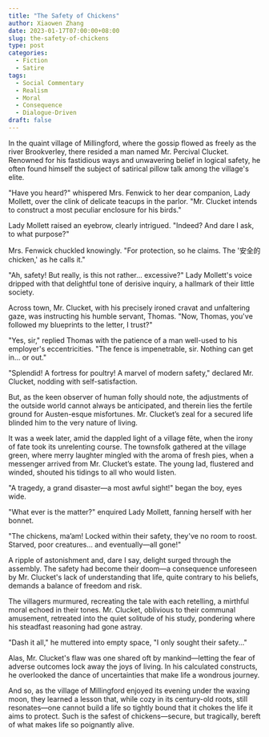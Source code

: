 ```yaml
---
title: "The Safety of Chickens"
author: Xiaowen Zhang
date: 2023-01-17T07:00:00+08:00
slug: the-safety-of-chickens
type: post
categories:
  - Fiction
  - Satire
tags:
  - Social Commentary
  - Realism
  - Moral
  - Consequence
  - Dialogue-Driven
draft: false
---
```


In the quaint village of Millingford, where the gossip flowed as freely as the river Brookverley, there resided a man named Mr. Percival Clucket. Renowned for his fastidious ways and unwavering belief in logical safety, he often found himself the subject of satirical pillow talk among the village's elite.

"Have you heard?" whispered Mrs. Fenwick to her dear companion, Lady Mollett, over the clink of delicate teacups in the parlor. "Mr. Clucket intends to construct a most peculiar enclosure for his birds."

Lady Mollett raised an eyebrow, clearly intrigued. "Indeed? And dare I ask, to what purpose?"

Mrs. Fenwick chuckled knowingly. "For protection, so he claims. The '安全的 chicken,' as he calls it."

"Ah, safety! But really, is this not rather... excessive?" Lady Mollett's voice dripped with that delightful tone of derisive inquiry, a hallmark of their little society.

Across town, Mr. Clucket, with his precisely ironed cravat and unfaltering gaze, was instructing his humble servant, Thomas. "Now, Thomas, you've followed my blueprints to the letter, I trust?"

"Yes, sir," replied Thomas with the patience of a man well-used to his employer's eccentricities. "The fence is impenetrable, sir. Nothing can get in... or out."

"Splendid! A fortress for poultry! A marvel of modern safety," declared Mr. Clucket, nodding with self-satisfaction.

But, as the keen observer of human folly should note, the adjustments of the outside world cannot always be anticipated, and therein lies the fertile ground for Austen-esque misfortunes. Mr. Clucket’s zeal for a secured life blinded him to the very nature of living.

It was a week later, amid the dappled light of a village fête, when the irony of fate took its unrelenting course. The townsfolk gathered at the village green, where merry laughter mingled with the aroma of fresh pies, when a messenger arrived from Mr. Clucket’s estate. The young lad, flustered and winded, shouted his tidings to all who would listen.

"A tragedy, a grand disaster—a most awful sight!" began the boy, eyes wide.

"What ever is the matter?" enquired Lady Mollett, fanning herself with her bonnet.

"The chickens, ma’am! Locked within their safety, they've no room to roost. Starved, poor creatures… and eventually—all gone!"

A ripple of astonishment and, dare I say, delight surged through the assembly. The safety had become their doom—a consequence unforeseen by Mr. Clucket's lack of understanding that life, quite contrary to his beliefs, demands a balance of freedom and risk.

The villagers murmured, recreating the tale with each retelling, a mirthful moral echoed in their tones. Mr. Clucket, oblivious to their communal amusement, retreated into the quiet solitude of his study, pondering where his steadfast reasoning had gone astray.

"Dash it all," he muttered into empty space, "I only sought their safety..."

Alas, Mr. Clucket's flaw was one shared oft by mankind—letting the fear of adverse outcomes lock away the joys of living. In his calculated constructs, he overlooked the dance of uncertainties that make life a wondrous journey.

And so, as the village of Millingford enjoyed its evening under the waxing moon, they learned a lesson that, while cozy in its century-old roots, still resonates—one cannot build a life so tightly bound that it chokes the life it aims to protect. Such is the safest of chickens—secure, but tragically, bereft of what makes life so poignantly alive.